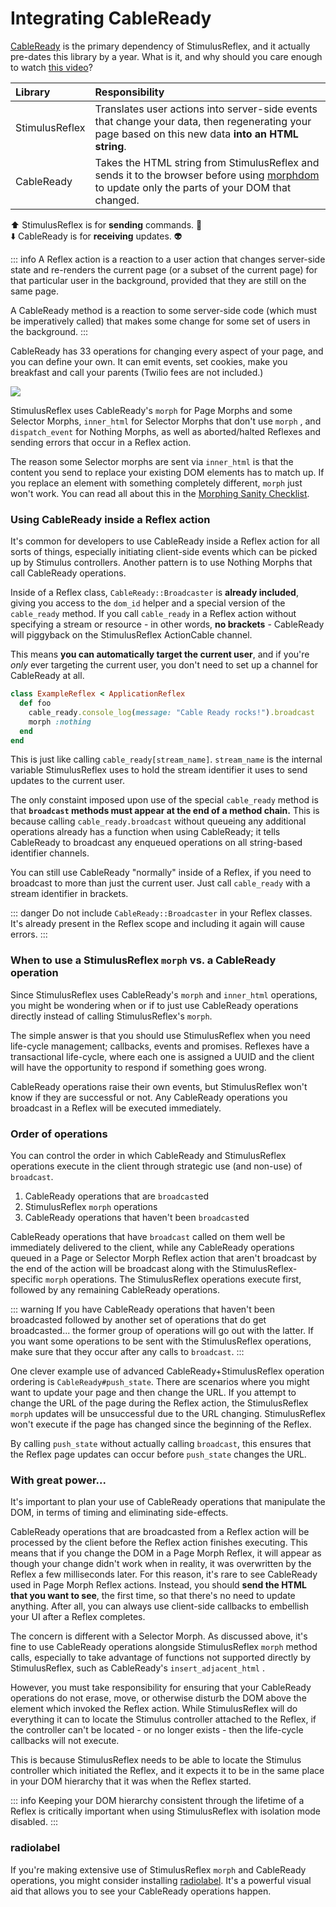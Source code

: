 # Integrating CableReady

[CableReady](https://cableready.stimulusreflex.com/) is the primary dependency of StimulusReflex, and it actually pre-dates this library by a year. What is it, and why should you care enough to watch [this video](https://gorails.com/episodes/how-to-use-cable-ready?autoplay=1&ck_subscriber_id=646293602)?

| Library | Responsibility |
| :--- | :--- |
| StimulusReflex | Translates user actions into server-side events that change your data, then regenerating your page based on this new data **into an HTML string**. |
| CableReady | Takes the HTML string from StimulusReflex and sends it to the browser before using [morphdom](https://github.com/patrick-steele-idem/morphdom/) to update only the parts of your DOM that changed. |

⬆️ StimulusReflex is for **sending** commands. 📡  
⬇️ CableReady is for **receiving** updates. 👽

::: info
A Reflex action is a reaction to a user action that changes server-side state and re-renders the current page \(or a subset of the current page\) for that particular user in the background, provided that they are still on the same page.

A CableReady method is a reaction to some server-side code \(which must be imperatively called\) that makes some change for some set of users in the background.
:::

CableReady has 33 operations for changing every aspect of your page, and you can define your own. It can emit events, set cookies, make you breakfast and call your parents \(Twilio fees are not included.\)

[![](https://img.youtube.com/vi/dPzv2qsj5L8/maxresdefault.jpg)](https://www.youtube.com/watch?v=dPzv2qsj5L8)


StimulusReflex uses CableReady's `morph` for Page Morphs and some Selector Morphs, `inner_html` for Selector Morphs that don't use `morph` , and `dispatch_event` for Nothing Morphs, as well as aborted/halted Reflexes and sending errors that occur in a Reflex action.

The reason some Selector morphs are sent via `inner_html` is that the content you send to replace your existing DOM elements has to match up. If you replace an element with something completely different, `morph` just won't work. You can read all about this in the [Morphing Sanity Checklist](/appendices/troubleshooting.md#morphing-sanity-checklist).

### Using CableReady inside a Reflex action

It's common for developers to use CableReady inside a Reflex action for all sorts of things, especially initiating client-side events which can be picked up by Stimulus controllers. Another pattern is to use Nothing Morphs that call CableReady operations.

Inside of a Reflex class, `CableReady::Broadcaster` is **already included**, giving you access to the `dom_id` helper and a special version of the `cable_ready` method. If you call `cable_ready` in a Reflex action without specifying a stream or resource - in other words, **no brackets** - CableReady will piggyback on the StimulusReflex ActionCable channel.

This means **you can automatically target the current user**, and if you're _only_ ever targeting the current user, you don't need to set up a channel for CableReady at all.

```ruby
class ExampleReflex < ApplicationReflex
  def foo
    cable_ready.console_log(message: "Cable Ready rocks!").broadcast
    morph :nothing
  end
end
```

This is just like calling `cable_ready[stream_name]`. `stream_name` is the internal variable StimulusReflex uses to hold the stream identifier it uses to send updates to the current user.

The only constaint imposed upon use of the special `cable_ready` method is that **`broadcast` methods must appear at the end of a method chain.** This is because calling `cable_ready.broadcast` without queueing any additional operations already has a function when using CableReady; it tells CableReady to broadcast any enqueued operations on all string-based identifier channels.

You can still use CableReady "normally" inside of a Reflex, if you need to broadcast to more than just the current user. Just call `cable_ready` with a stream identifier in brackets.

::: danger
Do not include `CableReady::Broadcaster` in your Reflex classes. It's already present in the Reflex scope and including it again will cause errors.
:::

### When to use a StimulusReflex `morph` vs. a CableReady operation

Since StimulusReflex uses CableReady's `morph` and `inner_html` operations, you might be wondering when or if to just use CableReady operations directly instead of calling StimulusReflex's `morph`.

The simple answer is that you should use StimulusReflex when you need life-cycle management; callbacks, events and promises. Reflexes have a transactional life-cycle, where each one is assigned a UUID and the client will have the opportunity to respond if something goes wrong.

CableReady operations raise their own events, but StimulusReflex won't know if they are successful or not. Any CableReady operations you broadcast in a Reflex will be executed immediately.

### Order of operations

You can control the order in which CableReady and StimulusReflex operations execute in the client through strategic use \(and non-use\) of `broadcast`.

1. CableReady operations that are `broadcast`ed
2. StimulusReflex `morph` operations
3. CableReady operations that haven't been `broadcast`ed

CableReady operations that have `broadcast` called on them well be immediately delivered to the client, while any CableReady operations queued in a Page or Selector Morph Reflex action that aren't broadcast by the end of the action will be broadcast along with the StimulusReflex-specific `morph` operations. The StimulusReflex operations execute first, followed by any remaining CableReady operations.

::: warning
If you have CableReady operations that haven't been broadcasted followed by another set of operations that do get broadcasted... the former group of operations will go out with the latter. If you want some operations to be sent with the StimulusReflex operations, make sure that they occur after any calls to `broadcast`.
:::

One clever example use of advanced CableReady+StimulusReflex operation ordering is `CableReady#push_state`. There are scenarios where you might want to update your page and then change the URL. If you attempt to change the URL of the page during the Reflex action, the StimulusReflex `morph` updates will be unsuccessful due to the URL changing. StimulusReflex won't execute if the page has changed since the beginning of the Reflex.

By calling `push_state` without actually calling `broadcast`, this ensures that the Reflex page updates can occur before `push_state` changes the URL.

### With great power...

It's important to plan your use of CableReady operations that manipulate the DOM, in terms of timing and eliminating side-effects.

CableReady operations that are broadcasted from a Reflex action will be processed by the client before the Reflex action finishes executing. This means that if you change the DOM in a Page Morph Reflex, it will appear as though your change didn't work when in reality, it was overwritten by the Reflex a few milliseconds later. For this reason, it's rare to see CableReady used in Page Morph Reflex actions. Instead, you should **send the HTML that you want to see**, the first time, so that there's no need to update anything. After all, you can always use client-side callbacks to embellish your UI after a Reflex completes.

The concern is different with a Selector Morph. As discussed above, it's fine to use CableReady operations alongside StimulusReflex `morph` method calls, especially to take advantage of functions not supported directly by StimulusReflex, such as CableReady's `insert_adjacent_html` .

However, you must take responsibility for ensuring that your CableReady operations do not erase, move, or otherwise disturb the DOM above the element which invoked the Reflex action. While StimulusReflex will do everything it can to locate the Stimulus controller attached to the Reflex, if the controller can't be located - or no longer exists - then the life-cycle callbacks will not execute.

This is because StimulusReflex needs to be able to locate the Stimulus controller which initiated the Reflex, and it expects it to be in the same place in your DOM hierarchy that it was when the Reflex started.

::: info
Keeping your DOM hierarchy consistent through the lifetime of a Reflex is critically important when using StimulusReflex with isolation mode disabled.
:::

### radiolabel

If you're making extensive use of StimulusReflex `morph` and CableReady operations, you might consider installing [radiolabel](https://github.com/leastbad/radiolabel). It's a powerful visual aid that allows you to see your CableReady operations happen.
